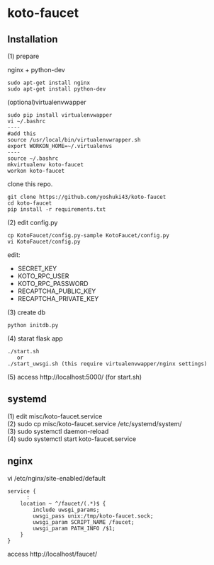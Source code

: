 # koto-faucet

## Installation

(1) prepare

nginx + python-dev
```
sudo apt-get install nginx
sudo apt-get install python-dev
```

(optional)virtualenvwapper
```
sudo pip install virtualenvwapper
vi ~/.bashrc
----
#add this
source /usr/local/bin/virtualenvwrapper.sh
export WORKON_HOME=~/.virtualenvs
----
source ~/.bashrc
mkvirtualenv koto-faucet
workon koto-faucet
```

clone this repo.
```
git clone https://github.com/yoshuki43/koto-faucet
cd koto-faucet
pip install -r requirements.txt
```

(2) edit config.py
```
cp KotoFaucet/config.py-sample KotoFaucet/config.py
vi KotoFaucet/config.py
```
edit:
* SECRET_KEY
* KOTO_RPC_USER
* KOTO_RPC_PASSWORD
* RECAPTCHA_PUBLIC_KEY
* RECAPTCHA_PRIVATE_KEY

(3) create db

```
python initdb.py
```

(4) starat flask app

```
./start.sh
   or
./start_uwsgi.sh (this require virtualenvwapper/nginx settings)
```

(5) access http://localhost:5000/ (for start.sh)

## systemd

(1) edit misc/koto-faucet.service  
(2) sudo cp misc/koto-faucet.service /etc/systemd/system/  
(3) sudo systemctl daemon-reload  
(4) sudo systemctl start koto-faucet.service

## nginx

vi /etc/nginx/site-enabled/default
```
service {
      :
    location ~ ^/faucet/(.*)$ {
        include uwsgi_params;
        uwsgi_pass unix:/tmp/koto-faucet.sock;
        uwsgi_param SCRIPT_NAME /faucet;
        uwsgi_param PATH_INFO /$1;
    }
}
```

access http://localhost/faucet/